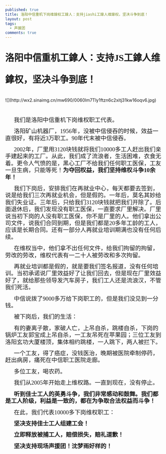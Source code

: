 ```yaml
---
published: true
title: 洛阳中信重机下岗维鎿权工鎿人：支持jiashi工鎿人维鎿权，坚决斗争到底！
layout: post
tags:
  - 声援团
comments: true
---
```

<p class="zw-paragraph" style="line-height: 2.40833; margin-bottom: 16.5pt; margin-top: 17pt;" data-textformat="{&quot;ff&quot;:&quot;等线&quot;,&quot;fw&quot;:&quot;bold&quot;,&quot;fgc&quot;:&quot;rgb(0,0,0)&quot;,&quot;size&quot;:&quot;22.0&quot;}" data-keep-line-info="true" data-writer-border-info="{&quot;border-sides&quot;:[]}" data-doc-id="5379105000000015002"><span style="font-family: 等线; font-size: 22pt; font-weight: bold;">洛阳中信重机工鎿人：支持JS工鎿人维鎿权，坚决斗争到底！</span></p>
![](http://wx2.sinaimg.cn/mw690/0060lm7Tly1ftzn6c2xitj31kw16oqv6.jpg)
<p class="zw-paragraph" style="line-height: 1.2;" data-tabpoints="[{&quot;leader&quot;:&quot;0&quot;,&quot;id&quot;:&quot;0&quot;,&quot;align&quot;:&quot;0&quot;,&quot;point&quot;:&quot;1.1458333333333333in&quot;}]" data-textformat="{&quot;ff&quot;:&quot;等线&quot;,&quot;fgc&quot;:&quot;rgb(0,0,0)&quot;,&quot;size&quot;:&quot;14.0&quot;}" data-tab-info="[{&quot;leader&quot;:&quot;0&quot;,&quot;id&quot;:&quot;0&quot;,&quot;align&quot;:&quot;0&quot;,&quot;point&quot;:&quot;1.1458333333333333in&quot;}]" data-writer-border-info="{&quot;border-sides&quot;:[]}">&nbsp;</p>
<p class="zw-paragraph" style="line-height: 1.2; text-indent: 0.291667in;" data-textformat="{&quot;ff&quot;:&quot;微软雅黑&quot;,&quot;fgc&quot;:&quot;rgb(0,0,0)&quot;,&quot;size&quot;:&quot;14.0&quot;}" data-writer-border-info="{&quot;border-sides&quot;:[]}"><span style="font-family: 微软雅黑; font-size: 14pt;">我们是洛阳中信重机下岗维权职工代表。</span></p>
<p class="zw-paragraph" style="line-height: 1.2; text-indent: 0.291667in;" data-textformat="{&quot;ff&quot;:&quot;微软雅黑&quot;,&quot;fgc&quot;:&quot;rgb(0,0,0)&quot;,&quot;size&quot;:&quot;14.0&quot;}" data-writer-border-info="{&quot;border-sides&quot;:[]}"><span style="font-family: 微软雅黑; font-size: 14pt;">洛阳矿山机器厂，</span><span style="font-family: 微软雅黑; font-size: 14pt;">1956年，没被中信侵吞的时候，效益一直很好，有将近3万职工。90年代末被中信侵吞。</span></p>
<p class="zw-paragraph" style="line-height: 1.2; text-indent: 0.291667in;" data-textformat="{&quot;ff&quot;:&quot;微软雅黑&quot;,&quot;fgc&quot;:&quot;rgb(0,0,0)&quot;,&quot;size&quot;:&quot;14.0&quot;}" data-writer-border-info="{&quot;border-sides&quot;:[]}"><span style="font-family: 微软雅黑; font-size: 14pt;">2002年，厂里用3120块钱就将我们10000多工人赶出我们亲手建起来的工厂。从此，我们成了流浪者，生活困难，衣食无着。更令人气愤的是，黑心工厂不给我们任何职工医保，工友一旦生病，只能等死！</span><span style="font-family: 微软雅黑; font-size: 14pt; font-weight: bold;">为夺回权益，我们坚持维权斗争10余年！</span></p>
<p class="zw-paragraph" style="line-height: 1.2; text-indent: 0.291667in;" data-textformat="{&quot;ff&quot;:&quot;微软雅黑&quot;,&quot;fgc&quot;:&quot;rgb(0,0,0)&quot;,&quot;size&quot;:&quot;14.0&quot;}" data-writer-border-info="{&quot;border-sides&quot;:[]}"><span style="font-family: 微软雅黑; font-size: 14pt;">我们</span><span style="font-family: 微软雅黑; font-size: 14pt;">下岗后，安排我们在再就业中心，每天</span><span style="font-family: 微软雅黑; font-size: 14pt;">都要去签到，说是给我们三次再就业机会，但是假的。一年后，</span><span style="font-family: 微软雅黑; font-size: 14pt;">莫名其妙</span><span style="font-family: 微软雅黑; font-size: 14pt;">给我们失业证。三年后，只给我们3120</span><span style="font-family: 微软雅黑; font-size: 14pt;">块钱</span><span style="font-family: 微软雅黑; font-size: 14pt;">就把我们开除了。后面退休后，</span><span style="font-family: 微软雅黑; font-size: 14pt;">我们</span><span style="font-family: 微软雅黑; font-size: 14pt;">发现</span><span style="font-family: 微软雅黑; font-size: 14pt;">没有职工医保，一直要求厂里解决。厂里说当初下岗的人没有职工医保，你不是厂里的人。他们拿出公司文件，说我们合同到期，但是我们都是20</span><span style="font-family: 微软雅黑; font-size: 14pt;">多年工龄的工人，应该是长期合同。还有一部分人再就业培训期满</span><span style="font-family: 微软雅黑; font-size: 14pt;">也</span><span style="font-family: 微软雅黑; font-size: 14pt;">没有任何后续。</span></p>
<p class="zw-paragraph" style="line-height: 1.2; text-indent: 0.291667in;" data-textformat="{&quot;ff&quot;:&quot;微软雅黑&quot;,&quot;fgc&quot;:&quot;rgb(0,0,0)&quot;,&quot;size&quot;:&quot;14.0&quot;}" data-writer-border-info="{&quot;border-sides&quot;:[]}"><span style="font-family: 微软雅黑; font-size: 14pt;">在维权当中，他们拿不出任何文件，给我们拘留的拘留</span><span style="font-family: 微软雅黑; font-size: 14pt;">，</span><span style="font-family: 微软雅黑; font-size: 14pt;">劳改的劳改，维权代表有一二十人被劳改和多次拘留。</span></p>
<p class="zw-paragraph" style="line-height: 1.2; text-indent: 0.291667in;" data-textformat="{&quot;ff&quot;:&quot;微软雅黑&quot;,&quot;fgc&quot;:&quot;rgb(0,0,0)&quot;,&quot;size&quot;:&quot;14.0&quot;}" data-writer-border-info="{&quot;border-sides&quot;:[]}"><span style="font-family: 微软雅黑; font-size: 14pt;">再就业培训都是假的，就是要我们签名报道，没有任何培训。当初承诺说</span><span style="font-family: 微软雅黑; font-size: 14pt;">厂里效益好了让我们回去，但是现在厂里效益好了，就给那些领导发汽车房子，我们工人还是流浪汉，不管我们死活。</span></p>
<p class="zw-paragraph" style="line-height: 1.2; text-indent: 0.291667in;" data-textformat="{&quot;ff&quot;:&quot;微软雅黑&quot;,&quot;fgc&quot;:&quot;rgb(0,0,0)&quot;,&quot;size&quot;:&quot;14.0&quot;}" data-writer-border-info="{&quot;border-sides&quot;:[]}"><span style="font-family: 微软雅黑; font-size: 14pt;">中信说拨了</span><span style="font-family: 微软雅黑; font-size: 14pt;">9000多万给下岗职工的，但是我们没见到一分钱。</span></p>
<p class="zw-paragraph" style="line-height: 1.2; text-indent: 0.291667in;" data-textformat="{&quot;ff&quot;:&quot;微软雅黑&quot;,&quot;fgc&quot;:&quot;rgb(0,0,0)&quot;,&quot;size&quot;:&quot;14.0&quot;}" data-writer-border-info="{&quot;border-sides&quot;:[]}"><span style="font-family: 微软雅黑; font-size: 14pt;">被下岗后，我们的生活：</span></p>
<p class="zw-paragraph" style="line-height: 1.2; text-indent: 0.291667in;" data-textformat="{&quot;ff&quot;:&quot;微软雅黑&quot;,&quot;fgc&quot;:&quot;rgb(0,0,0)&quot;,&quot;size&quot;:&quot;14.0&quot;}" data-writer-border-info="{&quot;border-sides&quot;:[]}"><span style="font-family: 微软雅黑; font-size: 14pt;">有的妻离子散，家破人亡，上吊自杀，跳楼自杀，下岗的锅炉工友郭宝成上吊自杀，一工友吊死在苹果园；三位工友到洛阳玄功大厦楼顶，集体相约跳楼，一人跳下，两人被拦</span><span style="font-family: 微软雅黑; font-size: 14pt;">下。</span></p>
<p class="zw-paragraph" style="line-height: 1.2; text-indent: 0.291667in;" data-textformat="{&quot;ff&quot;:&quot;微软雅黑&quot;,&quot;fgc&quot;:&quot;rgb(0,0,0)&quot;,&quot;size&quot;:&quot;14.0&quot;}" data-writer-border-info="{&quot;border-sides&quot;:[]}"><span style="font-family: 微软雅黑; font-size: 14pt;">一个工友，得了癌症，没钱医治，晚期被医院牵制停药，赶出病房，痛死在中信职工医院走廊。</span></p>
<p class="zw-paragraph" style="line-height: 1.2; text-indent: 0.291667in;" data-textformat="{&quot;ff&quot;:&quot;微软雅黑&quot;,&quot;fgc&quot;:&quot;rgb(0,0,0)&quot;,&quot;size&quot;:&quot;14.0&quot;}" data-writer-border-info="{&quot;border-sides&quot;:[]}"><span style="font-family: 微软雅黑; font-size: 14pt;">多位工友，喝农药。</span></p>
<p class="zw-paragraph" style="line-height: 1.2; text-indent: 0.291667in;" data-textformat="{&quot;ff&quot;:&quot;微软雅黑&quot;,&quot;fgc&quot;:&quot;rgb(0,0,0)&quot;,&quot;size&quot;:&quot;14.0&quot;}" data-writer-border-info="{&quot;border-sides&quot;:[]}"><span style="font-family: 微软雅黑; font-size: 14pt;">我们从</span><span style="font-family: 微软雅黑; font-size: 14pt;">2005年开始走上维权路。一直到现在，没有停止。</span></p>
<p class="zw-paragraph" style="line-height: 1.2; text-indent: 0.291667in;" data-textformat="{&quot;ff&quot;:&quot;微软雅黑&quot;,&quot;fw&quot;:&quot;bold&quot;,&quot;fgc&quot;:&quot;rgb(0,0,0)&quot;,&quot;size&quot;:&quot;14.0&quot;}" data-writer-border-info="{&quot;border-sides&quot;:[]}"><span style="font-family: 微软雅黑; font-size: 14pt; font-weight: bold;">听到佳士工人的英勇斗争，我们非常感动和鼓舞。我们都是工人阶级，利益是一致的，都在为争取合法权益而斗争！</span></p>
<p class="zw-paragraph" style="line-height: 1.2; text-indent: 0.291667in;" data-textformat="{&quot;ff&quot;:&quot;微软雅黑&quot;,&quot;fgc&quot;:&quot;rgb(0,0,0)&quot;,&quot;size&quot;:&quot;14.0&quot;}" data-writer-border-info="{&quot;border-sides&quot;:[]}"><span style="font-family: 微软雅黑; font-size: 14pt;">在此，我们代表10000多下岗维权职工：</span></p>
<p class="zw-paragraph" style="line-height: 1.2; text-indent: 0.291667in;" data-textformat="{&quot;ff&quot;:&quot;微软雅黑&quot;,&quot;fw&quot;:&quot;bold&quot;,&quot;fgc&quot;:&quot;rgb(0,0,0)&quot;,&quot;size&quot;:&quot;14.0&quot;}" data-writer-border-info="{&quot;border-sides&quot;:[]}"><span style="font-family: 微软雅黑; font-size: 14pt; font-weight: bold;">坚决支持佳士工人组建工会！</span></p>
<p class="zw-paragraph" style="line-height: 1.2; text-indent: 0.291667in;" data-textformat="{&quot;ff&quot;:&quot;微软雅黑&quot;,&quot;fw&quot;:&quot;bold&quot;,&quot;fgc&quot;:&quot;rgb(0,0,0)&quot;,&quot;size&quot;:&quot;14.0&quot;}" data-writer-border-info="{&quot;border-sides&quot;:[]}"><span style="font-family: 微软雅黑; font-size: 14pt; font-weight: bold;">立即</span><span style="font-family: 微软雅黑; font-size: 14pt; font-weight: bold;">释放被</span><span style="font-family: 微软雅黑; font-size: 14pt; font-weight: bold;">捕</span><span style="font-family: 微软雅黑; font-size: 14pt; font-weight: bold;">工人，赔偿损失，赔礼道歉</span><span style="font-family: 微软雅黑; font-size: 14pt; font-weight: bold;">！</span></p>
<p class="zw-paragraph" style="line-height: 1.2; text-indent: 0.291667in;" data-textformat="{&quot;ff&quot;:&quot;微软雅黑&quot;,&quot;fw&quot;:&quot;bold&quot;,&quot;fgc&quot;:&quot;rgb(0,0,0)&quot;,&quot;size&quot;:&quot;14.0&quot;}" data-writer-border-info="{&quot;border-sides&quot;:[]}"><span style="font-family: 微软雅黑; font-size: 14pt; font-weight: bold;">坚决支持现场声援团！沈梦雨好样的！</span></p>
